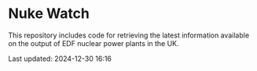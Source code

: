 # Nuke Watch

This repository includes code for retrieving the latest information available on the output of EDF nuclear power plants in the UK.

Last updated: 2024-12-30 16:16